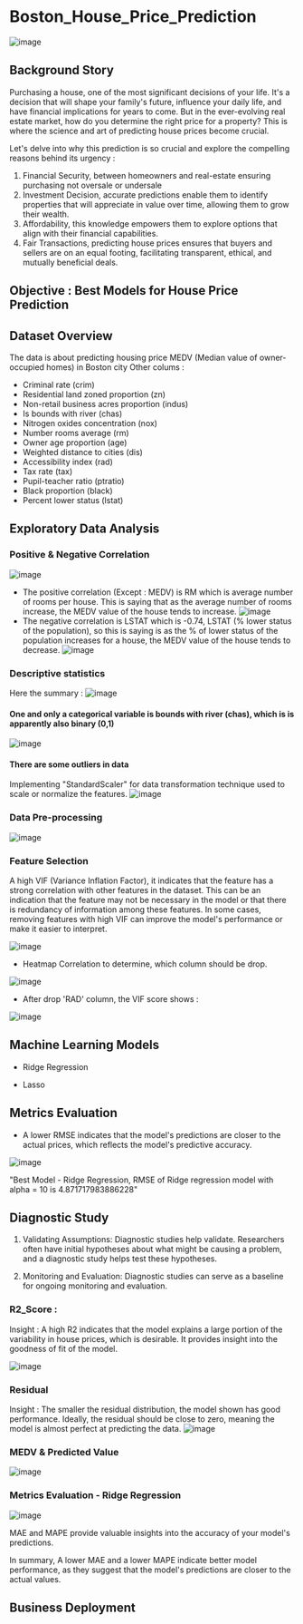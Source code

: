 # Boston_House_Price_Prediction
![image](https://github.com/GITA-2112/Boston_House_Price_Prediction/assets/135007275/331ac9b0-03e7-4017-88fc-63054d97065f)

## Background Story 
Purchasing a house,  one of the most significant decisions of your life. It's a decision that will shape your family's future, influence your daily life, and have financial implications for years to come. But in the ever-evolving real estate market, how do you determine the right price for a property? This is where the science and art of predicting house prices become crucial. 

Let's delve into why this prediction is so crucial and explore the compelling reasons behind its urgency :
1. Financial Security, between homeowners and real-estate ensuring purchasing not oversale or undersale
2. Investment Decision, accurate predictions enable them to identify properties that will appreciate in value over time, allowing them to grow their wealth.
3. Affordability, this knowledge empowers them to explore options that align with their financial capabilities.
4. Fair Transactions, predicting house prices ensures that buyers and sellers are on an equal footing, facilitating transparent, ethical, and mutually beneficial deals.

## Objective : Best Models for House Price Prediction
   
## Dataset Overview
The data is about predicting housing price MEDV (Median value of owner-occupied homes) in Boston city
Other colums :
*   Criminal rate (crim)
*   Residential land zoned proportion (zn)
*   Non-retail business acres proportion (indus)
*   Is bounds with river (chas)
*   Nitrogen oxides concentration (nox)
*   Number rooms average (rm)
*   Owner age proportion (age)
*   Weighted distance to cities (dis)
*   Accessibility index (rad)
*   Tax rate (tax)
*   Pupil-teacher ratio (ptratio)
*   Black proportion (black)
*   Percent lower status (lstat)

## Exploratory Data Analysis

### Positive & Negative Correlation
![image](https://github.com/GITA-2112/Boston_House_Price_Prediction/assets/135007275/d0399d1d-9128-409e-9391-c35b4c00b90b)
- The positive correlation (Except : MEDV) is RM which is average number of rooms per house. This is saying that as the average number of rooms increase, the MEDV value of the house tends to increase.
![image](https://github.com/GITA-2112/Boston_House_Price_Prediction/assets/135007275/2e7c2146-f1d2-4c4e-97c0-bfd5a53d6e36)
- The negative correlation is LSTAT which is -0.74, LSTAT (% lower status of the population), so this is saying is as the % of lower status of the population increases for a house, the MEDV value of the house tends to decrease.
![image](https://github.com/GITA-2112/Boston_House_Price_Prediction/assets/135007275/d713e0d9-6b54-4db5-a982-78d6f2957ac9)

### Descriptive statistics
Here the summary :
![image](https://github.com/GITA-2112/Boston_House_Price_Prediction/assets/135007275/456fd3bf-6797-47a2-acd3-3c2cf7aface8)

#### One and only a categorical variable is bounds with river (chas), which is is apparently also binary (0,1)
![image](https://github.com/GITA-2112/Boston_House_Price_Prediction/assets/135007275/0ebeed27-b8f6-482c-b891-18408e9cab63)

#### There are some outliers in data
Implementing "StandardScaler" for data transformation technique used to scale or normalize the features.
![image](https://github.com/GITA-2112/Boston_House_Price_Prediction/assets/135007275/6b1c1362-a512-4506-a8bd-9a2f4641570d)

### Data Pre-processing
![image](https://github.com/GITA-2112/Boston_House_Price_Prediction/assets/135007275/1a617a6a-3bda-4040-9e5f-4ff24d4db7d7)

### Feature Selection
A high VIF (Variance Inflation Factor), it indicates that the feature has a strong correlation with other features in the dataset. This can be an indication that the feature may not be necessary in the model or that there is redundancy of information among these features. In some cases, removing features with high VIF can improve the model's performance or make it easier to interpret.

![image](https://github.com/GITA-2112/Boston_House_Price_Prediction/assets/135007275/e959768d-ed4e-4f3d-8f73-fabe50a40207)

- Heatmap Correlation to determine, which column should be drop.

![image](https://github.com/GITA-2112/Boston_House_Price_Prediction/assets/135007275/64a0fe27-2690-48ce-9952-6538b5640999)

- After drop 'RAD' column, the VIF score shows :

![image](https://github.com/GITA-2112/Boston_House_Price_Prediction/assets/135007275/1c7f9002-cdf5-4a81-abee-82edb1cc850c)

## Machine Learning Models
- Ridge Regression
  
- Lasso
  
## Metrics Evaluation
- A lower RMSE indicates that the model's predictions are closer to the actual prices, which reflects the model's predictive accuracy.
  
![image](https://github.com/GITA-2112/Boston_House_Price_Prediction/assets/135007275/e400e3c2-cffc-4dfe-ba49-8c0b9d3e19c8)

"Best Model - Ridge Regression, RMSE of Ridge regression model with alpha = 10 is 4.871717983886228"

## Diagnostic Study
1. Validating Assumptions: Diagnostic studies help validate. Researchers often have initial hypotheses about what might be causing a problem, and a diagnostic study helps test these hypotheses.

2. Monitoring and Evaluation: Diagnostic studies can serve as a baseline for ongoing monitoring and evaluation.

### R2_Score : 
Insight : A high R2 indicates that the model explains a large portion of the variability in house prices, which is desirable. It provides insight into the goodness of fit of the model.

![image](https://github.com/GITA-2112/Boston_House_Price_Prediction/assets/135007275/e2d22c1f-0d4a-4d16-846e-03b63c0a2260)

### Residual
Insight : The smaller the residual distribution, the model shown has good performance. Ideally, the residual should be close to zero, meaning the model is almost perfect at predicting the data.
![image](https://github.com/GITA-2112/Boston_House_Price_Prediction/assets/135007275/2dc0175c-2d93-430b-9370-3361bb1ed16b)

### MEDV & Predicted Value
![image](https://github.com/GITA-2112/Boston_House_Price_Prediction/assets/135007275/29b4642d-0736-4819-b416-2445655a2c98)

### Metrics Evaluation - Ridge Regression 
![image](https://github.com/GITA-2112/Boston_House_Price_Prediction/assets/135007275/099858c3-488e-46bd-baeb-bb0a79ce6966)

MAE and MAPE provide valuable insights into the accuracy of your model's predictions.

In summary, A lower MAE and a lower MAPE indicate better model performance, as they suggest that the model's predictions are closer to the actual values.

## Business Deployment 
